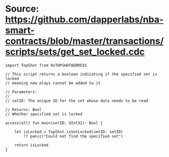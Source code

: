 # Source: https://github.com/dapperlabs/nba-smart-contracts/blob/master/transactions/scripts/sets/get_set_locked.cdc

```
import TopShot from 0xTOPSHOTADDRESS

// This script returns a boolean indicating if the specified set is locked
// meaning new plays cannot be added to it

// Parameters:
//
// setID: The unique ID for the set whose data needs to be read

// Returns: Bool
// Whether specified set is locked

access(all) fun main(setID: UInt32): Bool {

    let isLocked = TopShot.isSetLocked(setID: setID)
        ?? panic("Could not find the specified set")

    return isLocked
}
```